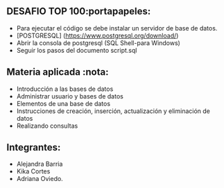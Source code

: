 ## DESAFIO TOP 100:portapapeles:
- Para ejecutar el código se debe instalar un servidor de base de datos.
- [POSTGRESQL] (https://www.postgresql.org/download/)
- Abrir la consola de postgresql (SQL Shell-para Windows)
- Seguir los pasos del documento script.sql
## Materia aplicada :nota:
- Introducción a las bases de datos
- Administrar usuario y bases de datos
- Elementos de una base de datos
- Instrucciones de creación, inserción, actualización y eliminación de datos
- Realizando consultas
## Integrantes:
- Alejandra Barria
- Kika Cortes
- Adriana Oviedo.
